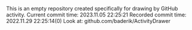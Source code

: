 This is an empty repository created specifically for drawing by GitHub activity.
Current commit time: 2023.11.05 22:25:21
Recorded commit time: 2022.11.29 22:25:14(0)
Look at: github.com/baderik/ActivityDrawer
